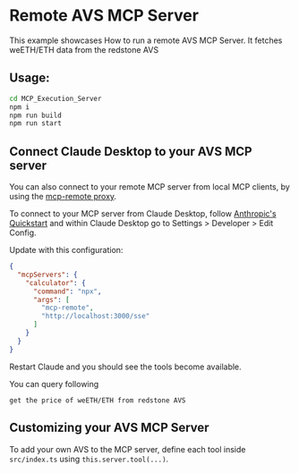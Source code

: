# Remote AVS MCP Server

This example showcases How to run a remote AVS MCP Server. It fetches weETH/ETH data from the redstone AVS

## Usage: 

```bash
cd MCP_Execution_Server
npm i
npm run build
npm run start
```

## Connect Claude Desktop to your AVS MCP server

You can also connect to your remote MCP server from local MCP clients, by using the [mcp-remote proxy](https://www.npmjs.com/package/mcp-remote). 

To connect to your MCP server from Claude Desktop, follow [Anthropic's Quickstart](https://modelcontextprotocol.io/quickstart/user) and within Claude Desktop go to Settings > Developer > Edit Config.

Update with this configuration:

```json
{
  "mcpServers": {
    "calculator": {
      "command": "npx",
      "args": [
        "mcp-remote",
        "http://localhost:3000/sse"  
      ]
    }
  }
}
```

Restart Claude and you should see the tools become available. 

You can query following
```
get the price of weETH/ETH from redstone AVS

```

## Customizing your AVS MCP Server

To add your own AVS to the MCP server, define each tool inside `src/index.ts` using `this.server.tool(...)`. 

